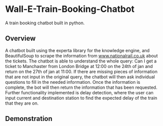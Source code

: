 # Wall-E-Train-Booking-Chatbot
A train booking chatbot built in python.
## Overview
A chatbot built using the experta library for the knowledge engine, and BeautifulSoup to scrape the information from www.nationalrail.co.uk about the tickets.
The chatbot is able to understand the whole query: Can I get a ticket to Manchaster from London Bridge at 12:00 on the 24th of jan and return on the 27th of jan at 11:00.
If there are missing pieces of information that are not input in the original query, the chatbot will then ask individual questions to fill in the needed information.
Once the information is complete, the bot will then return the information that has been requested. Further functionality implemented is delay detection, where the user
can input current and destination station to find the expected delay of the train that they are on.

## Demonstration
